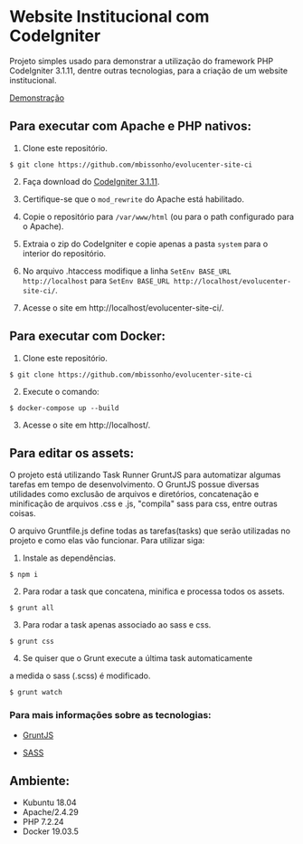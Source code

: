 # Website Institucional com CodeIgniter

Projeto simples usado para demonstrar a utilização do framework PHP CodeIgniter 3.1.11, dentre outras tecnologias, para a criação de um website institucional.

[Demonstração](https://evolucenter-site.herokuapp.com)


## Para executar com Apache e PHP nativos:

1. Clone este repositório.

`$ git clone https://github.com/mbissonho/evolucenter-site-ci`

2. Faça download do [CodeIgniter 3.1.11](https://github.com/bcit-ci/CodeIgniter/archive/3.1.11.zip).
  
3. Certifique-se que o `mod_rewrite` do Apache está habilitado.

4. Copie o repositório para `/var/www/html` (ou para o path configurado para o Apache).

5. Extraia o zip do CodeIgniter e copie apenas a pasta `system` para o interior do repositório.

6. No arquivo .htaccess modifique a linha `SetEnv BASE_URL http://localhost` para `SetEnv BASE_URL http://localhost/evolucenter-site-ci/`.

7. Acesse o site em http://localhost/evolucenter-site-ci/.


## Para executar com Docker:

1. Clone este repositório.

`$ git clone https://github.com/mbissonho/evolucenter-site-ci`

2. Execute o comando: 

`$ docker-compose up --build`

3. Acesse o site em http://localhost/.

## Para editar os assets:

O projeto está utilizando Task Runner GruntJS para automatizar algumas tarefas em tempo de desenvolvimento. O GruntJS possue diversas utilidades como exclusão de arquivos e diretórios, concatenação e minificação de arquivos .css e .js, "compila" sass para css, entre outras coisas.

O arquivo Gruntfile.js define todas as tarefas(tasks) que serão utilizadas no projeto e como elas vão funcionar. Para utilizar siga:

1. Instale as dependências.

`$ npm i`

2. Para rodar a task que concatena, minifica e processa todos os assets.

`$ grunt all`

3. Para rodar a task apenas associado ao sass e css.

`$ grunt css`

4. Se quiser que o Grunt execute a última task automaticamente

a medida o sass (.scss) é modificado.

`$ grunt watch`

### Para mais informações sobre as tecnologias:

-  [GruntJS](https://gruntjs.com/)

-  [SASS](https://sass-lang.com/)

## Ambiente:

- Kubuntu 18.04
- Apache/2.4.29
- PHP 7.2.24
- Docker 19.03.5